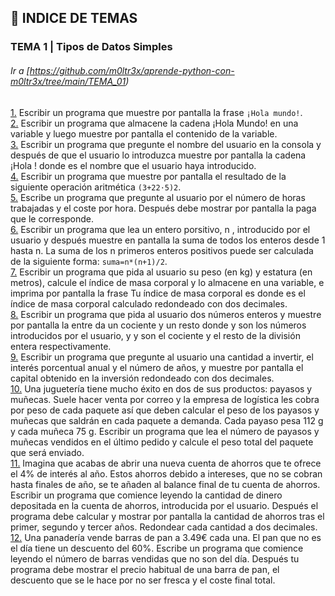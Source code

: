 ## :file_folder: INDICE DE TEMAS

<a name="tema1"/>

###  TEMA 1 | Tipos de Datos Simples
###### Ir a [https://github.com/m0ltr3x/aprende-python-con-m0ltr3x/tree/main/TEMA_01)

[1.](https://github.com/m0ltr3x/aprende-python-con-m0ltr3x/blob/main/TEMA_01/ejercicio1.py) Escribir un programa que muestre por pantalla la frase `¡Hola mundo!`.    
[2.](https://github.com/m0ltr3x/aprende-python-con-m0ltr3x/blob/main/TEMA_01/ejercicio2.py) Escribir un programa que almacene la cadena ¡Hola Mundo! en una variable y luego muestre por pantalla el contenido de la variable.  
[3.](https://github.com/m0ltr3x/aprende-python-con-m0ltr3x/blob/main/TEMA_01/ejercicio3.py) Escribir un programa que pregunte el nombre del usuario en la consola y después de que el usuario lo introduzca muestre por pantalla la cadena ¡Hola <nombre>! donde <nombre> es el nombre que el usuario haya introducido.   
[4.](https://github.com/m0ltr3x/aprende-python-con-m0ltr3x/blob/main/TEMA_01/ejercicio4.py) Escribir un programa que muestre por pantalla el resultado de la siguiente operación aritmética  `(3+22⋅5)2`.  
[5.](https://github.com/m0ltr3x/aprende-python-con-m0ltr3x/blob/main/TEMA_01/ejercicio5.py) Escribe un programa que pregunte al usuario por el número de horas trabajadas y el coste por hora. Después debe mostrar por pantalla la paga que le corresponde.  
[6.](https://github.com/m0ltr3x/aprende-python-con-m0ltr3x/blob/main/TEMA_01/ejercicio6.py) Escribir un programa que lea un entero porsitivo,  n , introducido por el usuario y después muestre en pantalla la suma de todos los enteros desde 1 hasta  n. La suma de los  n  primeros enteros positivos puede ser calculada de la siguiente forma: `suma=n*(n+1)/2`.   
[7.](https://github.com/m0ltr3x/aprende-python-con-m0ltr3x/blob/main/TEMA_01/ejercicio7.py) Escribir un programa que pida al usuario su peso (en kg) y estatura (en metros), calcule el índice de masa corporal y lo almacene en una variable, e imprima por pantalla la frase Tu índice de masa corporal es <imc> donde <imc> es el índice de masa corporal calculado redondeado con dos decimales.  
[8.](https://github.com/m0ltr3x/aprende-python-con-m0ltr3x/blob/main/TEMA_01/ejercicio8.py) Escribir un programa que pida al usuario dos números enteros y muestre por pantalla la <n> entre <m> da un cociente <c> y un resto <r> donde <n> y <m> son los números introducidos por el usuario, y <c> y <r> son el cociente y el resto de la división entera respectivamente.  
[9.](https://github.com/m0ltr3x/aprende-python-con-m0ltr3x/blob/main/TEMA_01/ejercicio9.py) Escribir un programa que pregunte al usuario una cantidad a invertir, el interés porcentual anual y el número de años, y muestre por pantalla el capital obtenido en la inversión redondeado con dos decimales.  
[10.](https://github.com/m0ltr3x/aprende-python-con-m0ltr3x/blob/main/TEMA_01/ejercicio10.py) Una juguetería tiene mucho éxito en dos de sus productos: payasos y muñecas. Suele hacer venta por correo y la empresa de logística les cobra por peso de cada paquete así que deben calcular el peso de los payasos y muñecas que saldrán en cada paquete a demanda. Cada payaso pesa 112 g y cada muñeca 75 g. Escribir un programa que lea el número de payasos y muñecas vendidos en el último pedido y calcule el peso total del paquete que será enviado.   
[11.](https://github.com/m0ltr3x/aprende-python-con-m0ltr3x/blob/main/TEMA_01/ejercicio11.py) Imagina que acabas de abrir una nueva cuenta de ahorros que te ofrece el 4% de interés al año. Estos ahorros debido a intereses, que no se cobran hasta finales de año, se te añaden al balance final de tu cuenta de ahorros. Escribir un programa que comience leyendo la cantidad de dinero depositada en la cuenta de ahorros, introducida por el usuario. Después el programa debe calcular y mostrar por pantalla la cantidad de ahorros tras el primer, segundo y tercer años. Redondear cada cantidad a dos decimales.   
[12.](https://github.com/m0ltr3x/aprende-python-con-m0ltr3x/blob/main/TEMA_01/ejercicio12.py) Una panadería vende barras de pan a 3.49€ cada una. El pan que no es el día tiene un descuento del 60%. Escribe un programa que comience leyendo el número de barras vendidas que no son del día. Después tu programa debe mostrar el precio habitual de una barra de pan, el descuento que se le hace por no ser fresca y el coste final total.  
